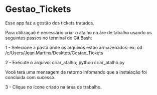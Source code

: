 # Gestao_Tickets
Esse app faz a gestão dos tickets tratados.

Para utilizaçaõ é necessário criar o atalho na áre de tabalho usando os seguintes passos no terminal do Git Bash:

1 - Selecione a pasta onde os arquivos estão armazenados:
ex: cd /c/Users/Jean.Martins/Desktop/Gestao_Tickets

2 - Execute o arquivo: criar_atalho;
python criar_atalho.py

Você terá uma mensagem de retorno infomando que a instalação foi concluída com sucesso. 

3 - Clique no ícone criado na área de trabalho. 
